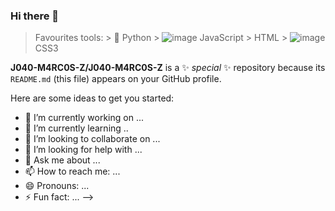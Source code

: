 ### Hi there 👋
 > Favourites tools:
    > 🐍 Python
    > ![image](https://user-images.githubusercontent.com/73258473/111539941-408ac580-874d-11eb-8bbc-97cf5c70e428.png) JavaScript
    > HTML
    > ![image](https://user-images.githubusercontent.com/73258473/111535279-b68c2e00-8747-11eb-99fa-6a313188898c.png) CSS3  

**J040-M4RC0S-Z/J040-M4RC0S-Z** is a ✨ _special_ ✨ repository because its `README.md` (this file) appears on your GitHub profile.

Here are some ideas to get you started:

- 🔭 I’m currently working on ...
- 🌱 I’m currently learning ..
- 👯 I’m looking to collaborate on ...
- 🤔 I’m looking for help with ...
- 💬 Ask me about ...
- 📫 How to reach me: ...
- 😄 Pronouns: ...
- ⚡ Fun fact: ...
-->
